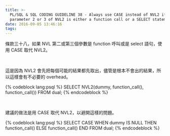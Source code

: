 ```yaml
---
title: >-
  PL/SQL & SQL CODING GUIDELINE 38 - Always use CASE instead of NVL2 if
  parameter 2 or 3 of NVL2 is either a function call or a SELECT statement
date: 2016-09-05 13:46:16
tags:
---
```


條款三十八，如果 NVL 第二或第三個參數是 function 呼叫或是 select 語句，使用 CASE 取代 NVL2。

<!-- More -->

<br/>


這是因為 NVL2 會先把每個可能的結果都先取出，儘管是根本不會出的結果，所以這樣會有不必要的 overhead。  

{% codeblock lang:psql %}
SELECT NVL2(dummy, function_call(), function_call()) 
FROM dual;
{% endcodeblock %}

<br/>


建議的做法是用 CASE 取代 NVL2，以避開這樣的問題。  

{% codeblock lang:psql %}
SELECT CASE 
    WHEN dummy IS NULL THEN function_call() 
    ELSE function_call()
END 
FROM dual;
{% endcodeblock %}